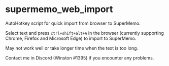 # supermemo_web_import
 AutoHotkey script for quick import from browser to SuperMemo.

Select text and press `ctrl+shift+alt+A` in the browser (currently supporting Chrome, Firefox and Microsoft Edge) to import to SuperMemo.

May not work well or take longer time when the text is too long.

Contact me in Discord (Winston #1395) if you encounter any problems.
